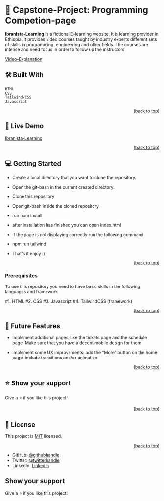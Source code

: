 <a name="readme-top"></a>

# 📖 Capstone-Project: Programming Competion-page <a name="about-project"></a>

**Ibranista-Learning** is a fictional E-learning website. It is learning provider in Ethiopia. It provides video courses taught by industry experts different sets of skills in programming, engineering and other fields. The courses are intense and need focus in order to follow up the instructors.

[Video-Explanation]()

## 🛠 Built With <a name="built-with"></a>
    HTML
    CSS
    Tailwind-CSS
    Javascript


<p align="right">(<a href="#readme-top">back to top</a>)</p>

<!-- LIVE DEMO -->

## 🚀 Live Demo <a name="Ibranista-Learning"></a>

[Ibranista-Learning](https://ibranista.github.io/ibranistaUniversity.github.io/)

<p align="right">(<a href="#readme-top">back to top</a>)</p>


<!-- GETTING STARTED -->

## 💻 Getting Started <a name="getting-started"></a>

- Create a local directory that you want to clone the repository.

- Open the git-bash in the current created directory.

- Clone this repository

- Open git-bash inside the cloned repository

- run npm install

- after installation has finished you can open index.html

- if the page is not displaying correctly run the following command

- npm run tailwind

- That's it enjoy :)

<p align="right">(<a href="#readme-top">back to top</a>)</p>

### Prerequisites

To use this repository you need to have basic skills in the following languages and framework

#1. HTML
#2. CSS
#3. Javascript
#4. TailwindCSS (framework)

<p align="right">(<a href="#readme-top">back to top</a>)</p>

<!-- FUTURE FEATURES -->

## 🔭 Future Features <a name="future-features"></a>

- Implement additional pages, like the tickets page and the schedule page. Make sure that you have a decent mobile design for them

- Implement some UX improvements: add the "More" button on the home page, include transitions and/or animation

<p align="right">(<a href="#readme-top">back to top</a>)</p>

<!-- SUPPORT -->

## ⭐️ Show your support <a name="support"></a>

Give a ⭐️ if you like this project!

<p align="right">(<a href="#readme-top">back to top</a>)</p>

<!-- LICENSE -->

## 📝 License <a name="license"></a>

This project is [MIT](./LICENSE) licensed.

<p align="right">(<a href="#readme-top">back to top</a>)</p>

- GitHub: [@githubhandle](https://github.com/ibranista)
- Twitter: [@twitterhandle](https://twitter.com/ibranista9)
- LinkedIn: [LinkedIn](https://linkedin.com/in/ibranista)

## Show your support

Give a ⭐️ if you like this project!
